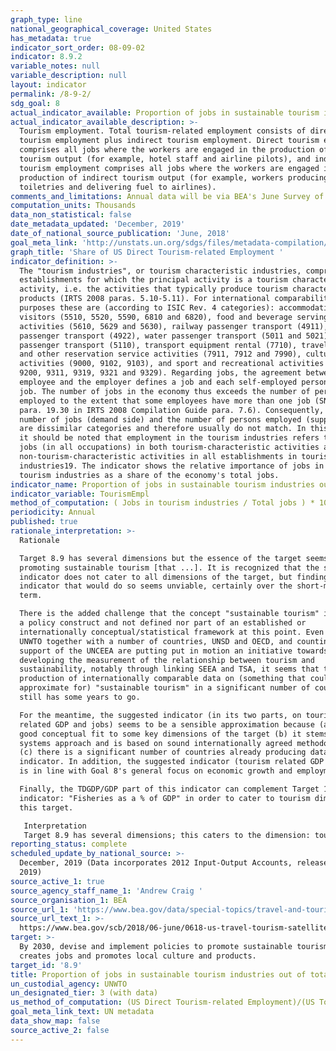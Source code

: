 ```yaml
---
graph_type: line
national_geographical_coverage: United States
has_metadata: true
indicator_sort_order: 08-09-02
indicator: 8.9.2
variable_notes: null
variable_description: null
layout: indicator
permalink: /8-9-2/
sdg_goal: 8
actual_indicator_available: Proportion of jobs in sustainable tourism industries out of total tourism jobs
actual_indicator_available_description: >-
  Tourism employment. Total tourism-related employment consists of direct
  tourism employment plus indirect tourism employment. Direct tourism employment
  comprises all jobs where the workers are engaged in the production of direct
  tourism output (for example, hotel staff and airline pilots), and indirect
  tourism employment comprises all jobs where the workers are engaged in the
  production of indirect tourism output (for example, workers producing hotel
  toiletries and delivering fuel to airlines).
comments_and_limitations: Annual data will be via BEA's June Survey of Current Business
computation_units: Thousands
data_non_statistical: false
date_metadata_updated: 'December, 2019'
date_of_national_source_publication: 'June, 2018'
goal_meta_link: 'http://unstats.un.org/sdgs/files/metadata-compilation/Metadata-Goal-8.pdf'
graph_title: 'Share of US Direct Tourism-related Employment '
indicator_definition: >-
  The "tourism industries", or tourism characteristic industries, comprise all
  establishments for which the principal activity is a tourism characteristic
  activity, i.e. the activities that typically produce tourism characteristic
  products (IRTS 2008 paras. 5.10-5.11). For international comparability
  purposes these are (according to ISIC Rev. 4 categories): accommodation for
  visitors (5510, 5520, 5590, 6810 and 6820), food and beverage serving
  activities (5610, 5629 and 5630), railway passenger transport (4911), road
  passenger transport (4922), water passenger transport (5011 and 5021), air
  passenger transport (5110), transport equipment rental (7710), travel agencies
  and other reservation service activities (7911, 7912 and 7990), cultural
  activities (9000, 9102, 9103), and sport and recreational activities (7721,
  9200, 9311, 9319, 9321 and 9329). Regarding jobs, the agreement between an
  employee and the employer defines a job and each self-employed person has a
  job. The number of jobs in the economy thus exceeds the number of persons
  employed to the extent that some employees have more than one job (SNA 2008
  para. 19.30 in IRTS 2008 Compilation Guide para. 7.6). Consequently, the
  number of jobs (demand side) and the number of persons employed (supply side)
  are dissimilar categories and therefore usually do not match. In this respect,
  it should be noted that employment in the tourism industries refers to all the
  jobs (in all occupations) in both tourism-characteristic activities and
  non-tourism-characteristic activities in all establishments in tourism
  industries19. The indicator shows the relative importance of jobs in the
  tourism industries as a share of the economy's total jobs.
indicator_name: Proportion of jobs in sustainable tourism industries out of total tourism jobs
indicator_variable: TourismEmpl
method_of_computation: ( Jobs in tourism industries / Total jobs ) * 100
periodicity: Annual
published: true
rationale_interpretation: >-
  Rationale 

  Target 8.9 has several dimensions but the essence of the target seems to be on
  promoting sustainable tourism [that ...]. It is recognized that the suggested
  indicator does not cater to all dimensions of the target, but finding one
  indicator that would do so seems unviable, certainly over the short-medium
  term. 

  There is the added challenge that the concept "sustainable tourism" is mainly
  a policy construct and not defined nor part of an established or
  internationally conceptual/statistical framework at this point. Even though
  UNWTO together with a number of countries, UNSD and OECD, and counting on the
  support of the UNCEEA are putting put in motion an initiative towards
  developing the measurement of the relationship between tourism and
  sustainability, notably through linking SEEA and TSA, it seems that the
  production of internationally comparable data on (something that could
  approximate for) "sustainable tourism" in a significant number of countries
  still has some years to go. 

  For the meantime, the suggested indicator (in its two parts, on tourism
  related GDP and jobs) seems to be a sensible approximation because (a) it is a
  good conceptual fit to some key dimensions of the target (b) it stems from a
  systems approach and is based on sound internationally agreed methodology, and
  (c) there is a significant number of countries already producing data for this
  indicator. In addition, the suggested indicator (tourism related GDP and jobs)
  is in line with Goal 8's general focus on economic growth and employment. 

  Finally, the TDGDP/GDP part of this indicator can complement Target 14.7's
  indicator: "Fisheries as a % of GDP" in order to cater to tourism dimension of
  this target. 

   Interpretation 
   Target 8.9 has several dimensions; this caters to the dimension: tourism that creates jobs. It could also give an indication on how successful the "promotion" of tourism as job creator is being: promote [...] tourism that creates jobs.
reporting_status: complete
scheduled_update_by_national_source: >-
  December, 2019 (Data incorporates 2012 Input-Output Accounts, released late
  2019)
source_active_1: true
source_agency_staff_name_1: 'Andrew Craig '
source_organisation_1: BEA
source_url_1: 'https://www.bea.gov/data/special-topics/travel-and-tourism'
source_url_text_1: >-
  https://www.bea.gov/scb/2018/06-june/0618-us-travel-tourism-satellite-account.htm
target: >-
  By 2030, devise and implement policies to promote sustainable tourism that
  creates jobs and promotes local culture and products.
target_id: '8.9'
title: Proportion of jobs in sustainable tourism industries out of total tourism jobs
un_custodial_agency: UNWTO
un_designated_tier: 3 (with data)
us_method_of_computation: (US Direct Tourism-related Employment)/(US Total Tourism-related Employment)
goal_meta_link_text: UN metadata
data_show_map: false
source_active_2: false
---
```

